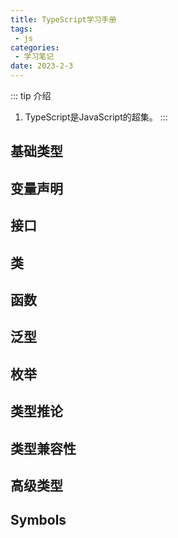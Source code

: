 ```yaml
---
title: TypeScript学习手册
tags: 
 - js
categories:
 - 学习笔记
date: 2023-2-3
---
```

::: tip 介绍
1. TypeScript是JavaScript的超集。
:::

## 基础类型

## 变量声明

## 接口

## 类

## 函数

## 泛型

## 枚举

## 类型推论

## 类型兼容性

## 高级类型

## Symbols